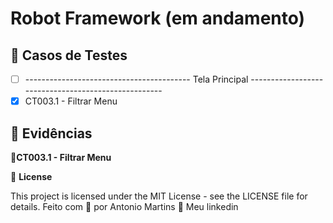 # Robot Framework (em andamento)

## 🔖 Casos de Testes
- [ ] ----------------------------------------- Tela Principal ---------------------------------------------------- 
- [X] CT003.1 - Filtrar Menu

## 🚀 Evidências
🚀**CT003.1 - Filtrar Menu**

📝 **License**

This project is licensed under the MIT License - see the LICENSE file for details.
Feito com 💜  por Antonio Martins 👋   Meu linkedin


